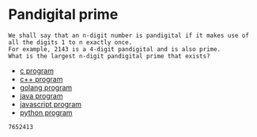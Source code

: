 # Pandigital prime

```
We shall say that an n-digit number is pandigital if it makes use of all the digits 1 to n exactly once.
For example, 2143 is a 4-digit pandigital and is also prime.
What is the largest n-digit pandigital prime that exists?
```

* [c program](Problem041.c)
* [c++ program](Problem041.cpp)
* [golang program](Problem041.go)
* [java program](Problem041.java)
* [javascript program](Problem041.js)
* [python program](Problem041.py)

```
7652413
```
